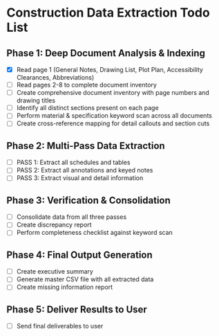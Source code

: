 # Construction Data Extraction Todo List

## Phase 1: Deep Document Analysis & Indexing
- [x] Read page 1 (General Notes, Drawing List, Plot Plan, Accessibility Clearances, Abbreviations)
- [ ] Read pages 2-8 to complete document inventory
- [ ] Create comprehensive document inventory with page numbers and drawing titles
- [ ] Identify all distinct sections present on each page
- [ ] Perform material & specification keyword scan across all documents
- [ ] Create cross-reference mapping for detail callouts and section cuts

## Phase 2: Multi-Pass Data Extraction
- [ ] PASS 1: Extract all schedules and tables
- [ ] PASS 2: Extract all annotations and keyed notes
- [ ] PASS 3: Extract visual and detail information

## Phase 3: Verification & Consolidation
- [ ] Consolidate data from all three passes
- [ ] Create discrepancy report
- [ ] Perform completeness checklist against keyword scan

## Phase 4: Final Output Generation
- [ ] Create executive summary
- [ ] Generate master CSV file with all extracted data
- [ ] Create missing information report

## Phase 5: Deliver Results to User
- [ ] Send final deliverables to user

